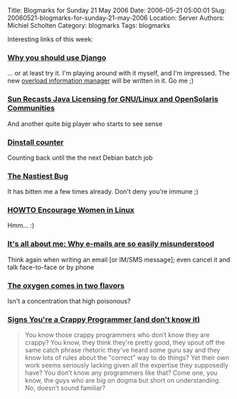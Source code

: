 Title: Blogmarks for Sunday 21 May 2006
Date: 2006-05-21 05:00:01
Slug: 20060521-blogmarks-for-sunday-21-may-2006
Location: Server
Authors: Michiel Scholten
Category: blogmarks
Tags: blogmarks

<p>Interesting links of this week:</p>
<h3><a href="http://www.jacobian.org/2006/jan/27/why-django/">Why you should use Django</a></h3>
<p>... or at least try it. I'm playing around with it myself, and I'm impressed. The new <a href="http://aquariusoft.org/page/html/overload/">overload information manager</a> will be written in it. Go me ;)</p>
<h3><a href="http://www.sun.com/smi/Press/sunflash/2006-05/sunflash.20060516.4.xml">Sun Recasts Java Licensing for GNU/Linux and OpenSolaris Communities</a></h3>
<p>And another quite big player who starts to see sense</p>
<h3><a href="http://people.debian.org/~joerg/dinstall.html">Dinstall counter</a></h3>
<p>Counting back until the the next Debian batch job</p>
<h3><a href="http://cafe.elharo.com/java/the-nastiest-bug/">The Nastiest Bug</a></h3>
<p>It has bitten me a few times already. Don't deny you're immune ;)</p>
<h3><a href="http://infohost.nmt.edu/~val/howto.html">HOWTO Encourage Women in Linux</a></h3>
<p>Hmm... :)</p>
<h3><a href="http://www.csmonitor.com/2006/0515/p13s01-stct.html">It's all about me: Why e-mails are so easily misunderstood</a></h3>
<p>Think again when writing an email [or IM/SMS message]; even cancel it and talk face-to-face or by phone</p>
<h3><a href="http://www.chipx86.com/blog/?p=173">The oxygen comes in two flavors</a></h3>
<p>Isn't a concentration that high poisonous?</p>
<h3><a href="http://damienkatz.net/2006/05/signs_youre_a_c.html">Signs You're a Crappy Programmer (and don't know it)</a></h3>
<blockquote><p class="quote">You know those crappy programmers who don’t know they are crappy? You know, they think they're pretty good, they spout off the same catch phrase rhetoric they've heard some guru say and they know lots of rules about the "correct" way to do things? Yet their own work seems seriously lacking given all the expertise they supposedly have? You don’t know any programmers like that? Come one, you know, the guys who are big on dogma but short on understanding. No, doesn’t sound familiar?</p></blockquote>
